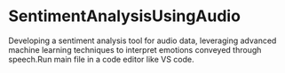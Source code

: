 # SentimentAnalysisUsingAudio
Developing a sentiment analysis tool for audio data, leveraging advanced machine learning techniques to interpret emotions conveyed through speech.Run main file in a code editor like VS code. 
